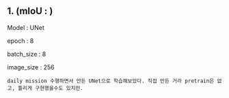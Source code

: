 ## 1. (mIoU : )

Model : UNet

epoch : 8

batch_size : 8

image_size : 256

    daily mission 수행하면서 만든 UNet으로 학습해보았다. 직접 만든 거라 pretrain은 없고, 틀리게 구현했을수도 있지만.
